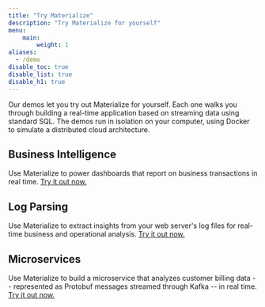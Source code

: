 ```yaml
---
title: "Try Materialize"
description: "Try Materialize for yourself"
menu:
    main:
        weight: 1
aliases:
  - /demo
disable_toc: true
disable_list: true
disable_h1: true
---
```


Our demos let you try out Materialize for yourself. Each one walks you through building a real-time application based on streaming data using standard SQL. The demos run in isolation on your computer, using Docker to simulate a distributed cloud architecture.

## Business Intelligence

Use Materialize to power dashboards that report on business transactions in real time. [Try it out now.](./business-intelligence)

## Log Parsing

Use Materialize to extract insights from your web server's log files for real-time business and operational analysis. [Try it out now.](./log-parsing)


## Microservices

Use Materialize to build a microservice that analyzes customer billing data -- represented as Protobuf messages streamed through Kafka -- in real time. [Try it out now.](./microservice)
